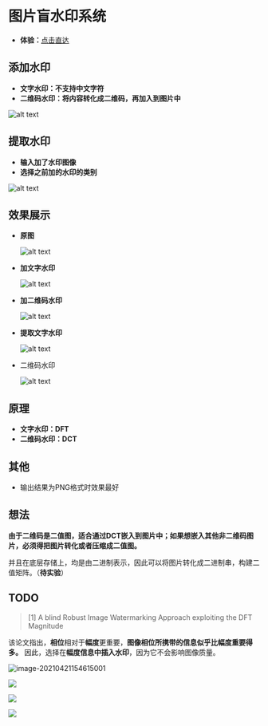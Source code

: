 # 图片盲水印系统

*  **体验：**[点击直达](http://fogfore.top)  

## 添加水印

* **文字水印：不支持中文字符**
* **二维码水印：将内容转化成二维码，再加入到图片中**

![alt text](docs/1.jpg)

## 提取水印

* **输入加了水印图像**
* **选择之前加的水印的类别**

![alt text](docs/2.jpg)

## 效果展示

* **原图**

  ![alt text](docs/source.jpg)

* **加文字水印**

  ![alt text](docs/embed1.png)

* **加二维码水印**

  ![alt text](docs/embed2.png)

* **提取文字水印**

  ![alt text](docs/extract.png)

* 二维码水印

  ![alt text](docs/extract1.png)

## 原理

* **文字水印：DFT**   
* **二维码水印：DCT**

## 其他

* 输出结果为PNG格式时效果最好

## 想法

**由于二维码是二值图，适合通过DCT嵌入到图片中；如果想嵌入其他非二维码图片，必须得把图片转化或者压缩成二值图。**

并且在底层存储上，均是由二进制表示，因此可以将图片转化成二进制串，构建二值矩阵。（**待实验**）

## TODO

> [1] A blind Robust Image Watermarking Approach exploiting the DFT Magnitude

该论文指出，**相位**相对于**幅度**更重要，**图像相位所携带的信息似乎比幅度重要得多。** 因此，选择在**幅度信息中插入水印**，因为它不会影响图像质量。

![image-20210421154615001](docs/3.png)

![](docs/4.jpg)

![](docs/5.jpg)

![](docs/6.jpg)
